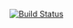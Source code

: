 [![Build Status](https://travis-ci.org/drosen504/mongoose-blog-testing.svg?branch=master)](https://travis-ci.org/drosen504/mongoose-blog-testing)